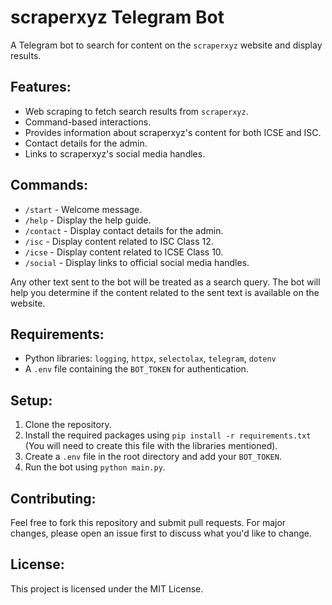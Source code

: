 # scraperxyz Telegram Bot

A Telegram bot to search for content on the `scraperxyz` website and display results.

## Features:

- Web scraping to fetch search results from `scraperxyz`.
- Command-based interactions.
- Provides information about scraperxyz's content for both ICSE and ISC.
- Contact details for the admin.
- Links to scraperxyz's social media handles.

## Commands:

- `/start` - Welcome message.
- `/help` - Display the help guide.
- `/contact` - Display contact details for the admin.
- `/isc` - Display content related to ISC Class 12.
- `/icse` - Display content related to ICSE Class 10.
- `/social` - Display links to official social media handles.

Any other text sent to the bot will be treated as a search query. The bot will help you determine if the content related to the sent text is available on the website.

## Requirements:

- Python libraries: `logging`, `httpx`, `selectolax`, `telegram`, `dotenv`
- A `.env` file containing the `BOT_TOKEN` for authentication.

## Setup:

1. Clone the repository.
2. Install the required packages using `pip install -r requirements.txt` (You will need to create this file with the libraries mentioned).
3. Create a `.env` file in the root directory and add your `BOT_TOKEN`.
4. Run the bot using `python main.py`.

## Contributing:

Feel free to fork this repository and submit pull requests. For major changes, please open an issue first to discuss what you'd like to change.

## License:

This project is licensed under the MIT License.

